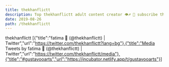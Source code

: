 ```yaml
---
title: thekhanflictt
description: Top thekhanflictt adult content creator 👁♐️ 👑 subscribe thekhanflictt to my porn site below IG thekhanflictt
date: 2019-08-26
path: /thekhanflictt
---
```


thekhanflictt
[{"title":"fatima 🦋 (@thekhanflictt) | Twitter","url":"https://twitter.com/thekhanflictt?lang=bg"},{"title":"Media Tweets by fatima 🦋 (@thekhanflictt) | Twitter","url":"https://twitter.com/thekhanflictt/media"},{"title":"#gustavooarts","url":"https://incubator.netlify.app/t/gustavooarts"}]

